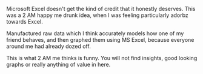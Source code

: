 Microsoft Excel doesn't get the kind of credit that it honestly deserves. This was a 2 AM happy me drunk idea, when I was feeling particularly adorbz towards Excel. 

Manufactured raw data which I think accurately models how one of my friend behaves, and then graphed them using MS Excel, because everyone around me had already dozed off. 

This is what 2 AM me thinks is funny. You will not find insights, good looking graphs or really anything of value in here.   
